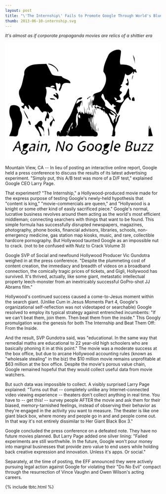 ```yaml
---
layout: post
title: "\'The Internship\' Fails to Promote Google Through World's Bluntest Advertising Medium"
thumb: 2013-06-10-internship.svg
---
```


*It's almost as if corporate propaganda movies are relics of a shittier era*

![Google Buzzed](/assets/2013-06-10-internship.svg)

Mountain View, CA -- In lieu of posting an interactive online report, Google held a press conference to discuss the results of its latest advertising experiment. "Simply put, this A/B test was more of a D/F test," explained Google CEO Larry Page.

That experiment? "The Internship," a Hollywood-produced movie made for the express purpose of testing Google's newly-held hypothesis that "content is king," "movie-commercials are queen," and "Hollywood is a knight or some other kind of easily sacrificed piece." Google's normal, lucrative business revolves around them acting as the world's most efficient middleman; connecting searchers with things that want to be found. This simple formula has successfully disrupted newspapers, magazines, photography, phone books, financial advisors, libraries, schools, non-emergency medicine, gas station map kiosks, music, and rare, collectible hardcore pornography. But Hollywood taunted Google as an impossible nut to crack. (not to be confused with Nutz to Crack Volume 3)

Google SVP of Social and newfound Hollywood Producer Vic Gundotra weighed in at the press conference. "Despite the plummeting cost of content creation, the immediacy and breadth of videos on a broadband connection, the comically tragic prices of tickets, and Gigli, Hollywood has survived. It's thrived, actually, like some giant, metastatic intellectual property leech-monster from an inextricably successful GoPro-shot JJ Abrams film."

Hollywood's continued success caused a come-to-Jesus moment within the search giant. (Unlike Cum in Jesus Moments Part 4, Google's organizational self-reflection was not videotaped or searchable) Google resolved to employ its typical strategy against entrenched incumbents: "If we can't beat them, join them. Then beat them from the inside." This Googly promulgation was the genesis for both The Internship and Beat Them Off: From the Inside.

And the result, SVP Gundotra said, was "educational. In the same way that remedial maths are educational to 22 year-old high schoolers who are basically phoning it in at this point." The movie was a moderate success at the box office, but due to arcane Hollywood accounting rules (known as "wholesale stealing" in the biz) the $10 million movie remains unprofitable at $63 million at the box office. Despite the movie's porous value chain, Google remained hopeful that they would collect useful data from movie watchers.

But such data was impossible to collect. A visibly surprised Larry Page explained: "Turns out that -- completely unlike any Internet-connected video viewing experience -- theaters don't collect anything in real time. You have to -- get this! -- survey people AFTER the movie and ask them for their biased, memory-tarnished feelings, instead of observing their behavior as they're engaged in the activity you want to measure. The theater is like one giant black box, where money and people go in and and people come out. In that way it's not entirely dissimilar to Her Giant Black Box 3."

Google concluded the press conference on a defeated note. They have no future movies planned. But Larry Page added one silver lining: "Failed experiments are still worthwhile. In the future, Google won't pour money into marginal businesses that provide zero value to end users while holding back creative expression and innovation. Unless it's apps. Or social."

Separately, at the time of posting, the EFF announced they were actively pursuing legal action against Google for violating their "Do No Evil" compact through the resurrection of Vince Vaughn and Owen Wilson's acting careers.

{% include tbtc.html %}

